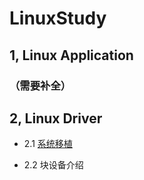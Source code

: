 # LinuxStudy 
## 1, Linux Application
### （需要补全）
## 2, Linux Driver

- 2.1 [系统移植](https://github.com/TimChanCHN/LinuxStudy/blob/master/Linux%E7%B3%BB%E7%BB%9F%E7%A7%BB%E6%A4%8D)
+ 2.2 块设备介绍
